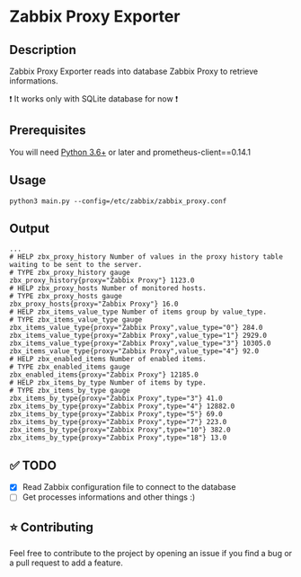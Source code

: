 # Zabbix Proxy Exporter

## Description
Zabbix Proxy Exporter reads into database Zabbix Proxy to retrieve informations.

:exclamation: It works only with SQLite database for now :exclamation:

## Prerequisites
You will need [Python 3.6+](https://www.python.org/) or later and prometheus-client==0.14.1

## Usage
````
python3 main.py --config=/etc/zabbix/zabbix_proxy.conf
````

## Output 
````
...
# HELP zbx_proxy_history Number of values in the proxy history table waiting to be sent to the server.
# TYPE zbx_proxy_history gauge
zbx_proxy_history{proxy="Zabbix Proxy"} 1123.0
# HELP zbx_proxy_hosts Number of monitored hosts.
# TYPE zbx_proxy_hosts gauge
zbx_proxy_hosts{proxy="Zabbix Proxy"} 16.0
# HELP zbx_items_value_type Number of items group by value_type.
# TYPE zbx_items_value_type gauge
zbx_items_value_type{proxy="Zabbix Proxy",value_type="0"} 284.0
zbx_items_value_type{proxy="Zabbix Proxy",value_type="1"} 2929.0
zbx_items_value_type{proxy="Zabbix Proxy",value_type="3"} 10305.0
zbx_items_value_type{proxy="Zabbix Proxy",value_type="4"} 92.0
# HELP zbx_enabled_items Number of enabled items.
# TYPE zbx_enabled_items gauge
zbx_enabled_items{proxy="Zabbix Proxy"} 12185.0
# HELP zbx_items_by_type Number of items by type.
# TYPE zbx_items_by_type gauge
zbx_items_by_type{proxy="Zabbix Proxy",type="3"} 41.0
zbx_items_by_type{proxy="Zabbix Proxy",type="4"} 12882.0
zbx_items_by_type{proxy="Zabbix Proxy",type="5"} 69.0
zbx_items_by_type{proxy="Zabbix Proxy",type="7"} 223.0
zbx_items_by_type{proxy="Zabbix Proxy",type="10"} 382.0
zbx_items_by_type{proxy="Zabbix Proxy",type="18"} 13.0
````


## :white_check_mark: TODO
- [x] Read Zabbix configuration file to connect to the database
- [ ] Get processes informations
and other things :)

## :star: Contributing
Feel free to contribute to the project by opening an issue if you find a bug or a pull request to add a feature.
